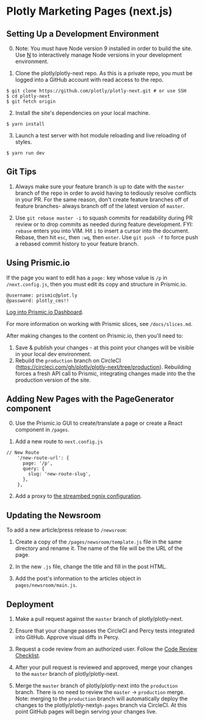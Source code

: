 # Plotly Marketing Pages (next.js)

## Setting Up a Development Environment

0. Note: You must have Node version 9 installed in order to build the site. Use [N](https://github.com/tj/n#installingactivating-versions) to interactively manage Node versions in your development environment.

1. Clone the plotly/plotly-next repo. As this is a private repo, you must be logged into a GitHub account with read access to the repo.
```
$ git clone https://github.com/plotly/plotly-next.git # or use SSH
$ cd plotly-next
$ git fetch origin
```

2. Install the site's dependencies on your local machine.
```
$ yarn install
```

3. Launch a test server with hot module reloading and live reloading of styles.
```
$ yarn run dev
```

## Git Tips

1. Always make sure your feature branch is up to date with the `master` branch of the repo in order to avoid having to tediously resolve conflicts in your PR. For the same reason, don't create feature branches off of feature branches- always branch off of the latest version of `master`.

3. Use `git rebase master -i` to squash commits for readability during PR review or to drop commits as needed during feature development. FYI: `rebase` enters you into VIM. Hit `i` to insert a cursor into the document. Rebase, then hit `esc`, then `:wq`, then `enter`. Use `git push -f` to force push a rebased commit history to your feature branch.

## Using Prismic.io

If the page you want to edit has a `page:` key whose value is `/p` in `/next.config.js`, then you must edit its copy and structure in Prismic.io.

```
@username: prismic@plot.ly
@password: plotly_cms!!
```
[Log into Prismic.io Dashboard](https://plotly.prismic.io/documents/working/).

For more information on working with Prismic slices, see `/docs/slices.md`.

After making changes to the content on Prismic.io, then you'll need to:
1. Save & publish your changes -  at this point your changes will be visible in your local dev environment.
2. Rebuild the `production` branch on CircleCI (https://circleci.com/gh/plotly/plotly-next/tree/production). Rebuilding forces a fresh API call to Prismic, integrating changes made into the the production version of the site.

## Adding New Pages with the PageGenerator component
0. Use the Prismic.io GUI to create/translate a page or create a React component in `/pages`.

1. Add a new route to `next.config.js`
```
// New Route
    '/new-route-url': {
      page: '/p',
      query: {
        slug: 'new-route-slug',
      },
    },
```
2. Add a proxy to [the streambed ngnix configuration](https://github.com/plotly/streambed/blob/master/deployment/roles/streambed/templates/nginx-streambed.conf).

## Updating the Newsroom

To add a new article/press release to `/newsroom`:

1. Create a copy of the `/pages/newsroom/template.js` file in the same directory and rename it. The name of the file will be the URL of the page.

2. In the new `.js` file, change the title and fill in the post HTML.

4. Add the post's information to the articles object in `pages/newsroom/main.js`.

## Deployment

1. Make a pull request against the `master` branch of plotly/plotly-next.

2. Ensure that your change passes the CircleCI and Percy tests integrated into GitHub. Approve visual diffs in Percy.

3. Request a code review from an authorized user. Follow the [Code Review Checklist](https://github.com/plotly/dev-docs/blob/master/basics/code-review-checklist.md).

4. After your pull request is reviewed and approved, merge your changes to the `master` branch of plotly/plotly-next.

5. Merge the `master` branch of plotly/plotly-next into the `production` branch. There is no need to review the `master` -> `production` merge. Note: merging to the `production` branch will automatically deploy the changes to the plotly/plotly-next`gh-pages` branch via CircleCI. At this point GitHub pages will begin serving your changes live.
